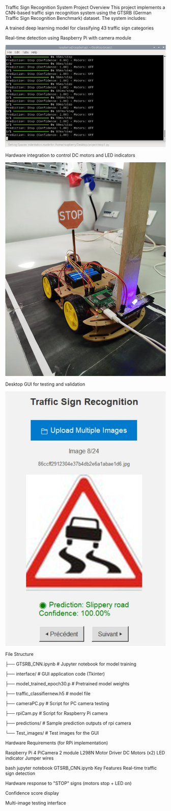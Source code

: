 Traffic Sign Recognition System
Project Overview
This project implements a CNN-based traffic sign recognition system using the GTSRB (German Traffic Sign Recognition Benchmark) dataset. The system includes:

A trained deep learning model for classifying 43 traffic sign categories

Real-time detection using Raspberry Pi with camera module

![Demo](images/predictions.png)

Hardware integration to control DC motors and LED indicators

![Demo](images/project.jpg)

Desktop GUI for testing and validation

![Demo](images/GUI.jpg)

File Structure

├── GTSRB_CNN.ipynb            # Jupyter notebook for model training

├── interface/                 # GUI application code (Tkinter)

├── model_trained_epoch30.p    # Pretrained model weights

├── traffic_classifiernew.h5   # model file

├── cameraPC.py                # Script for PC camera testing

├── rpiCam.py                  # Script for Raspberry Pi camera

├── predictions/               # Sample prediction outputs of rpi camera

└── Test_images/               # Test images for the GUI

Hardware Requirements (for RPi implementation)

Raspberry Pi 4
PiCamera 2 module
L298N Motor Driver
DC Motors (x2)
LED indicator
Jumper wires

bash
jupyter notebook GTSRB_CNN.ipynb
Key Features
Real-time traffic sign detection

Hardware response to "STOP" signs (motors stop + LED on)

Confidence score display

Multi-image testing interface
